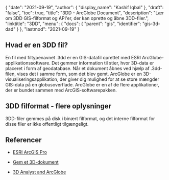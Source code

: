 {
  "date": "2021-09-19",
  "author": {
    "display_name": "Kashif Iqbal"
},
  "draft": "false",
  "toc": true,
  "title": "3DD - ArcGlobe Document",
  "description": "Lær om 3DD GIS-filformat og API'er, der kan oprette og åbne 3DD-filer.",
  "linktitle": "3DD",
  "menu": {
    "docs": {
      "parent": "gis",
      "identifier": "gis-3d-dad"
}
},
  "lastmod": "2021-09-19"
}

## Hvad er en 3DD fil?

En fil med filtypenavnet .3dd er en GIS-datafil oprettet med ESRI ArcGlobe-applikationssoftware. Det gemmer information til stier, hvor 3D-data er placeret i form af geodatabase. Når et dokument åbnes ved hjælp af .3dd-filen, vises det i samme form, som det blev gemt. ArcGlobe er en 3D-visualiseringsapplikation, der giver dig mulighed for at se store mængder GIS-data på en globusoverflade. ArcGlobe er en af de flere applikationer, der er bundet sammen med ArcGIS-softwarepakken.

## 3DD filformat - flere oplysninger

3DD-filer gemmes på disk i binært filformat, og det interne filformat for disse filer er ikke offentligt tilgængeligt.

## Referencer

* [ESRI ArcGIS Pro](https://www.esri.com/en-us/arcgis/products/arcgis-pro/overview)

* [Gem et 3D-dokument](https://desktop.arcgis.com/en/arcmap/10.3/guide-books/extensions/3d-analyst/about-saving-a-3d-document.htm)

* [3D Analyst and ArcGlobe](https://desktop.arcgis.com/en/arcmap/latest/extensions/3d-analyst/3d-analyst-and-arcglobe.htm)


